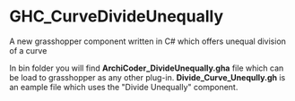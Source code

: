 # GHC_CurveDivideUnequally
A new grasshopper component written in C# which offers unequal division of a curve

In bin folder you will find **ArchiCoder_DivideUnequally.gha** file which can be load to grasshopper as any other plug-in.
**Divide_Curve_Uneqully.gh** is an eample file which uses the "Divide Unequally" component. 
